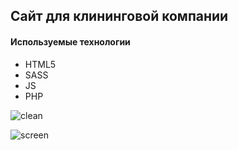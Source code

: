 ## Сайт для клининговой компании


#### Используемые технологии
* HTML5
* SASS
* JS
* PHP

![clean](https://user-images.githubusercontent.com/50422809/139422298-afc74579-a0ef-4c71-b91b-a81aeb4740c6.gif)

![screen](https://user-images.githubusercontent.com/50422809/139422324-19ba78dc-c204-40c4-b4b8-6157464d31dd.png)
